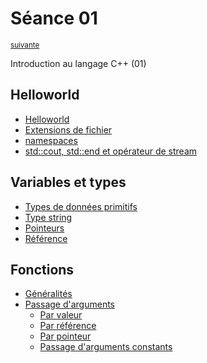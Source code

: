 # Séance 01

<p><sup><a href="../s02">suivante</a></sup></p>

Introduction au langage C++ (01)

## Helloworld

- [Helloworld](helloworld_cpp.md#helloworld)
- [Extensions de fichier](helloworld_cpp.md#extension-de-fichiers-c)
- [namespaces](helloworld_cpp.md#les-espaces-de-noms-ou-namespaces-et-loperateur-de-portée-)
- [std::cout, std::end et opérateur de stream](helloworld_cpp.md#stdcout-stdendl-et-operateur-de-stream)

## Variables et types

- [Types de données primitifs](data_types_pointers_references.md#types-de-données-primitifs)
- [Type string](data_types_pointers_references.md#type-string)
- [Pointeurs](data_types_pointers_references.md#pointeurs)
- [Référence](data_types_pointers_references.md#références)

## Fonctions

- [Généralités](functions.md#généralités-sur-les-fonctions)
- [Passage d'arguments](functions.md#passage-darguments)
  - [Par valeur](functions.md#passage-darguments-par-valeur)
  - [Par référence](functions.md#passage-darguments-par-référence)
  - [Par pointeur](functions.md#passage-darguments-par-pointeur)
  - [Passage d'arguments constants](functions.md#passage-darguments-constants)
